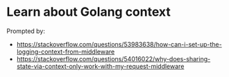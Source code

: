 # Learn about Golang context

Prompted by:

* https://stackoverflow.com/questions/53983638/how-can-i-set-up-the-logging-context-from-middleware
* https://stackoverflow.com/questions/54016022/why-does-sharing-state-via-context-only-work-with-my-request-middleware
